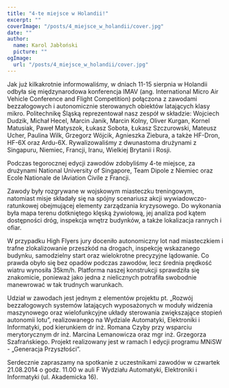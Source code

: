 ```yaml
---
title: "4-te miejsce w Holandii!"
excerpt: ""
coverImage: "/posts/4_miejsce_w_holandii/cover.jpg"
date: ""
author:
  name: Karol Jabłoński
  picture: ""
ogImage:
  url: "/posts/4_miejsce_w_holandii/cover.jpg"
---
```


Jak już kilkakrotnie informowaliśmy, w dniach 11-15 sierpnia w Holandii odbyła się międzynarodowa konferencja IMAV (ang. International Micro Air Vehicle Conference and Flight Competition) połączona z zawodami bezzałogowych i autonomicznie sterowanych obiektów latających klasy mikro. Politechnikę Śląską reprezentował nasz zespół w składzie: Wojciech Dudzik, Michał Hecel, Marcin Janik, Marcin Kolny, Oliver Kurgan, Kornel Matusiak, Paweł Matyszok, Łukasz Sobota, Łukasz Szczurowski, Mateusz Ucher, Paulina Wilk, Grzegorz Wójcik, Agnieszka Ziebura, a także HF-Dron, HF-6X oraz Ardu-6X. Rywalizowaliśmy z dwunastoma drużynami z Singapuru, Niemiec, Francji, Iranu, Wielkiej Brytanii i Rosji.

Podczas tegorocznej edycji zawodów zdobyliśmy 4-te miejsce, za drużynami National University of Singapore, Team Dipole z Niemiec oraz Ecole Nationale de lAviation Civile z Francji.

Zawody były rozgrywane w wojskowym miasteczku treningowym, natomiast misje składały się na spójny scenariusz akcji wywiadowczo-ratunkowej obejmującej elementy zarządzania kryzysowego. Do wykonania była mapa terenu dotkniętego klęską żywiołową, jej analiza pod kątem dostępności dróg, inspekcja wnętrz budynków, a także lokalizacja rannych i ofiar.

W przypadku High Flyers jury doceniło autonomiczny lot nad miasteczkiem i trafne zlokalizowanie przeszkód na drogach, inspekcję wskazanego budynku, samodzielny start oraz wielokrotne precyzyjne lądowanie. Co prawda obyło się bez opadów podczas zawodów, lecz średnia prędkość wiatru wynosiła 35km/h. Platforma naszej konstrukcji sprawdziła się znakomicie, ponieważ jako jedna z nielicznych potrafiła swobodnie manewrować w tak trudnych warunkach.

Udział w zawodach jest jednym z elementów projektu pt. „Rozwój bezzałogowych systemów latających wyposażonych w moduły widzenia maszynowego oraz wielofunkcyjne układy sterowania zwiększające stopień autonomii lotu”, realizowanego na Wydziale Automatyki, Elektroniki i Informatyki, pod kierunkiem dr inż. Romana Czyby przy wsparciu merytorycznym dr inż. Marcina Lemanowicza oraz mgr inż. Grzegorza Szafrańskiego. Projekt realizowany jest w ramach I edycji programu MNiSW - „Generacja Przyszłości”.

Serdecznie zapraszamy na spotkanie z uczestnikami zawodów w czwartek 21.08.2014 o godz. 11.00 w auli F Wydziału Automatyki, Elektroniki i Informatyki (ul. Akademicka 16).